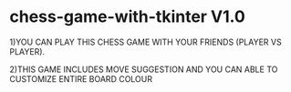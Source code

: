 # chess-game-with-tkinter V1.0


  1)YOU CAN PLAY THIS CHESS GAME WITH YOUR FRIENDS (PLAYER VS PLAYER).
  
  2)THIS GAME INCLUDES MOVE SUGGESTION AND YOU CAN ABLE TO CUSTOMIZE ENTIRE BOARD COLOUR

